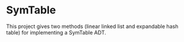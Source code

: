 # SymTable

This project gives two methods (linear linked list and expandable hash table) for implementing a SymTable ADT.

